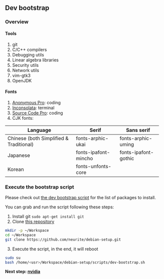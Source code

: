 ## Dev bootstrap

### Overview

#### Tools

1. git
2. C/C++ compilers
3. Debugging utils
4. Linear algebra libraries
5. Security utils
6. Network utils
7. vim-gtk3
8. OpenJDK

#### Fonts

1. [Anonymous Pro](https://packages.debian.org/buster/fonts/ttf-anonymous-pro): coding
2. [Inconsolata](https://packages.debian.org/buster/fonts-inconsolata): terminal
3. [Source Code Pro](https://github.com/adobe-fonts/source-code-pro): coding
4. CJK fonts:

| Language                                | Serif                | Sans serif           |
|-----------------------------------------|----------------------|----------------------|
| Chinese (both Simplified & Traditional) |	fonts-arphic-ukai    | fonts-arphic-uming   |
| Japanese                                |	fonts-ipafont-mincho | fonts-ipafont-gothic |
| Korean                                  |	fonts-unfonts-core                          |

### Execute the bootstrap script

Please check out [the dev bootstrap script](https://github.com/neurite/debian-setup/blob/master/scripts/dev-bootstrap.sh) for the list of packages to install.

You can grab and run the script following these steps:

1. Install git `sudo apt-get install git`
2. Clone [this repository](https://github.com/neurite/debian-setup.git)
```bash
mkdir -p ~/Workspace
cd ~/Workspace
git clone https://github.com/neurite/debian-setup.git
```
3. Execute the script, in the end, it will reboot
```bash
sudo su
bash /home/<usr>/Workspace/debian-setup/scripts/dev-bootstrap.sh
```

**Next step: [nvidia](0300-nvidia.md)**
